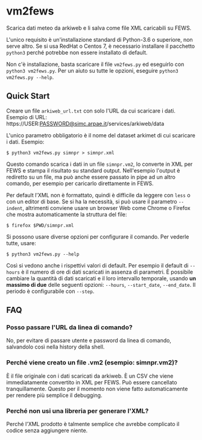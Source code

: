 # vm2fews

Scarica dati meteo da arkiweb e li salva come file XML caricabili su FEWS.

L'unico requisito è un'installazione standard di Python-3.6 o superiore, non serve altro. Se si usa RedHat o Centos 7, è necessario installare il pacchetto `python3` perché potrebbe non essere installato di default.

Non c'è installazione, basta scaricare il file `vm2fews.py` ed eseguirlo con `python3 vm2fews.py`. Per un aiuto su tutte le opzioni, eseguire `python3 vm2fews.py --help`.

## Quick Start

Creare un file `arkiweb_url.txt` con solo l'URL da cui scaricare i dati. Esempio di URL: https://USER:PASSWORD@simc.arpae.it/services/arkiweb/data

L'unico parametro obbligatorio è il nome del dataset arkimet di cui scaricare i dati. Esempio:

```shell
$ python3 vm2fews.py simnpr > simnpr.xml
```

Questo comando scarica i dati in un file `simnpr.vm2`, lo converte in XML per FEWS e stampa il risultato su standard output. Nell'esempio l'output è rediretto su un file, ma può anche essere passato in pipe ad un altro comando, per esempio per caricarlo direttamente in FEWS.

Per default l'XML non è formattato, quindi è difficile da leggere con `less` o con un editor di base. Se si ha la necessità, si può usare il parametro `--indent`, altrimenti conviene usare un browser Web come Chrome o Firefox che mostra automaticamente la struttura del file:

```shell
$ firefox $PWD/simnpr.xml
```

Si possono usare diverse opzioni per configurare il comando. Per vederle tutte, usare:

```shell
$ python3 vm2fews.py --help
```

Così si vedono anche i rispettivi valori di default. Per esempio il default di `--hours` è il numero di ore di dati scaricati in assenza di parametri. È possibile cambiare la quantità di dati scaricati e il loro intervallo temporale, usando **un massimo di due** delle seguenti opzioni: `--hours`, `--start_date`, `--end_date`. Il periodo è configurabile con `--step`.

## FAQ

### Posso passare l'URL da linea di comando?

No, per evitare di passare utente e password da linea di comando, salvandolo così nella history della shell.

### Perché viene creato un file <dataset>.vm2 (esempio: simnpr.vm2)?

È il file originale con i dati scaricati da arkiweb. È un CSV che viene immediatamente convertito in XML per FEWS. Può essere cancellato tranquillamente. Questo per il momento non viene fatto automaticamente per rendere più semplice il debugging.

### Perché non usi una libreria per generare l'XML?

Perché l'XML prodotto è talmente semplice che avrebbe complicato il codice senza aggiungere niente.